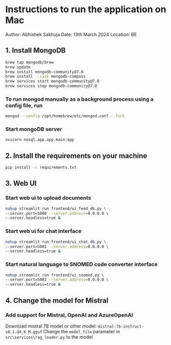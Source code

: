 # Instructions to run the application on Mac

Author: Abhishek Sakhuja
Date: 13th March 2024
Location: BE

## 1. Install MongoDB

```bash
brew tap mongodb/brew
brew update
brew install mongodb-community@7.0
brew install --cask mongodb-compass
brew services start mongodb-community@7.0
brew services stop mongodb-community@7.0
```

### To run mongod manually as a background process using a config file, run

```bash
mongod --config /opt/homebrew/etc/mongod.conf --fork
```

### Start mongoDB server

```bash
uvicorn nosql.app.app.main:app
```

## 2. Install the requirements on your machine

```bash
pip install -r requirements.txt
```

## 3. Web UI

### Start web ui to upload documents

```bash
nohup streamlit run frontend/ui_feed_db.py \
--server.port=5000 --server.address=0.0.0.0 \
--server.headless=true &
```

### Start web ui for chat interface

```bash
nohup streamlit run frontend/ui_chat_db.py \
--server.port=5001 --server.address=0.0.0.0 \
--server.headless=true &
```

### Start natural language to SNOMED code converter interface

```bash
nohup streamlit run frontend/ui_snomed.py \
--server.port=5002 --server.address=0.0.0.0 \
--server.headless=true &
```

## 4. Change the model for Mistral

### Add support for Mistral, OpenAI and AzureOpenAI

Download mistral 7B model or other model: `mistral-7b-instruct-v0.1.Q4_K_M.gguf`
Change the `model_file` parameter in `src\services\rag_loader.py` to the model
